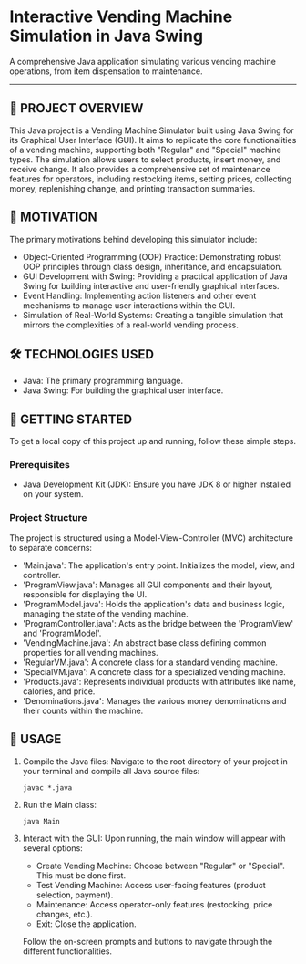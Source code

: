 Interactive Vending Machine Simulation in Java Swing
====================================================
A comprehensive Java application simulating various vending machine operations, from item dispensation to maintenance.

--------------------------------------------------------------------------------

🌟 PROJECT OVERVIEW
------------------

This Java project is a Vending Machine Simulator built using Java Swing for its Graphical User Interface (GUI). It aims to replicate the core functionalities of a vending machine, supporting both "Regular" and "Special" machine types. The simulation allows users to select products, insert money, and receive change. It also provides a comprehensive set of maintenance features for operators, including restocking items, setting prices, collecting money, replenishing change, and printing transaction summaries.


🎯 MOTIVATION
------------

The primary motivations behind developing this simulator include:

  * Object-Oriented Programming (OOP) Practice: Demonstrating robust OOP principles through class design, inheritance, and encapsulation.
  * GUI Development with Swing: Providing a practical application of Java Swing for building interactive and user-friendly graphical interfaces.
  * Event Handling: Implementing action listeners and other event mechanisms to manage user interactions within the GUI.
  * Simulation of Real-World Systems: Creating a tangible simulation that mirrors the complexities of a real-world vending process.


🛠️ TECHNOLOGIES USED
-------------------

  * Java: The primary programming language.
  * Java Swing: For building the graphical user interface.


🚀 GETTING STARTED
-----------------

To get a local copy of this project up and running, follow these simple steps.

### Prerequisites

  * Java Development Kit (JDK): Ensure you have JDK 8 or higher installed on your system.

### Project Structure

The project is structured using a Model-View-Controller (MVC) architecture to separate concerns:

  * 'Main.java': The application's entry point. Initializes the model, view, and controller.
  * 'ProgramView.java': Manages all GUI components and their layout, responsible for displaying the UI.
  * 'ProgramModel.java': Holds the application's data and business logic, managing the state of the vending machine.
  * 'ProgramController.java': Acts as the bridge between the 'ProgramView' and 'ProgramModel'.
  * 'VendingMachine.java': An abstract base class defining common properties for all vending machines.
  * 'RegularVM.java': A concrete class for a standard vending machine.
  * 'SpecialVM.java': A concrete class for a specialized vending machine.
  * 'Products.java': Represents individual products with attributes like name, calories, and price.
  * 'Denominations.java': Manages the various money denominations and their counts within the machine.


🛒 USAGE
-------

1.  Compile the Java files:
    Navigate to the root directory of your project in your terminal and compile all Java source files:

        javac *.java

2.  Run the Main class:

        java Main

3.  Interact with the GUI:
    Upon running, the main window will appear with several options:
    *   Create Vending Machine: Choose between "Regular" or "Special". This must be done first.
    *   Test Vending Machine: Access user-facing features (product selection, payment).
    *   Maintenance: Access operator-only features (restocking, price changes, etc.).
    *   Exit: Close the application.

    Follow the on-screen prompts and buttons to navigate through the different functionalities.
